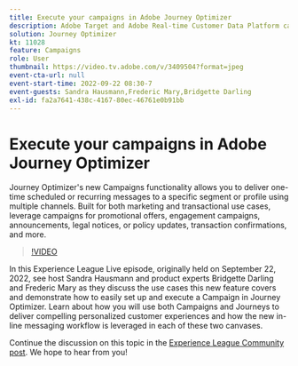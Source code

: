 ```yaml
---
title: Execute your campaigns in Adobe Journey Optimizer
description: Adobe Target and Adobe Real-time Customer Data Platform can be integrated to provide a more personalized customer experience. In this livestream event, see how integrating these two platforms can help businesses collect data in real time, and then create and test targeted experiences. See the end to end process of this powerful capability in a live demonstration.
solution: Journey Optimizer
kt: 11028
feature: Campaigns
role: User
thumbnail: https://video.tv.adobe.com/v/3409504?format=jpeg
event-cta-url: null
event-start-time: 2022-09-22 08:30-7
event-guests: Sandra Hausmann,Frederic Mary,Bridgette Darling
exl-id: fa2a7641-438c-4167-80ec-46761e0b91bb
---
```

# Execute your campaigns in Adobe Journey Optimizer

Journey Optimizer's new Campaigns functionality allows you to deliver one-time scheduled or recurring messages to a specific segment or profile using multiple channels. Built for both marketing and transactional use cases, leverage campaigns for promotional offers, engagement campaigns, announcements, legal notices, or policy updates, transaction confirmations, and more.

>[!VIDEO](https://video.tv.adobe.com/v/3409504/?quality=12&learn=on)

In this Experience League Live episode, originally held on September 22, 2022, see host Sandra Hausmann and product experts Bridgette Darling and Frederic Mary as they discuss the use cases this new feature covers and demonstrate how to easily set up and execute a Campaign in Journey Optimizer. Learn about how you will use both Campaigns and Journeys to deliver compelling personalized customer experiences and how the new in-line messaging workflow is leveraged in each of these two canvases.

Continue the discussion on this topic in the [Experience League Community post](https://experienceleaguecommunities.adobe.com/t5/journey-optimizer-discussions/experience-league-live-post-session-discussion-execute-your/m-p/547896#M52). We hope to hear from you!
